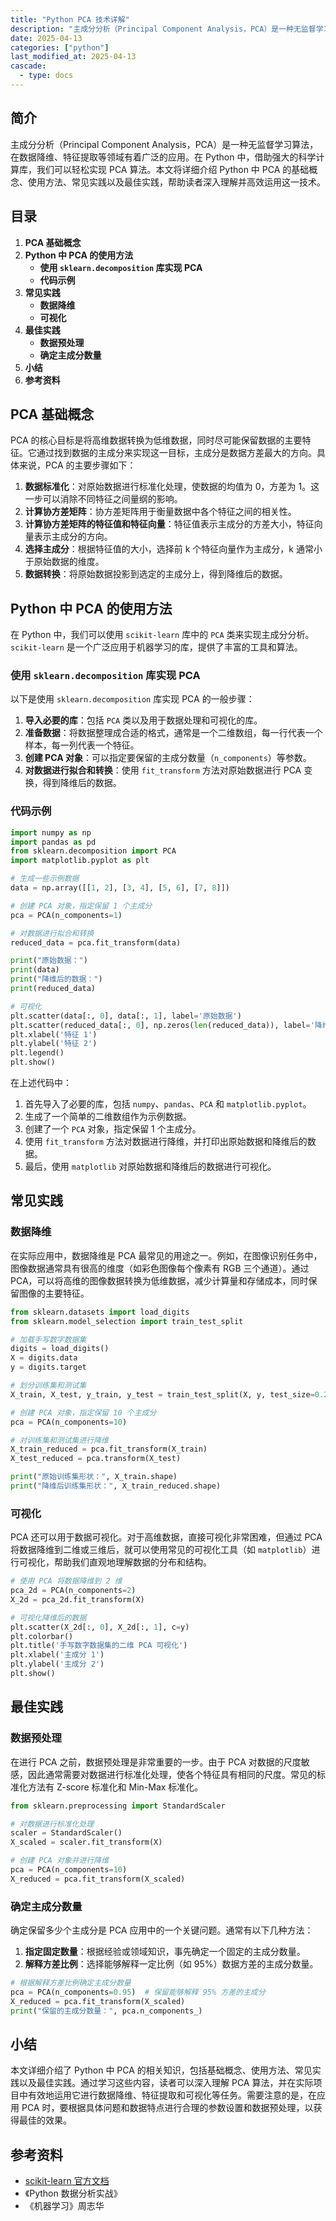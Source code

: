 ```yaml
---
title: "Python PCA 技术详解"
description: "主成分分析（Principal Component Analysis，PCA）是一种无监督学习算法，在数据降维、特征提取等领域有着广泛的应用。在 Python 中，借助强大的科学计算库，我们可以轻松实现 PCA 算法。本文将详细介绍 Python 中 PCA 的基础概念、使用方法、常见实践以及最佳实践，帮助读者深入理解并高效运用这一技术。"
date: 2025-04-13
categories: ["python"]
last_modified_at: 2025-04-13
cascade:
  - type: docs
---
```



## 简介
主成分分析（Principal Component Analysis，PCA）是一种无监督学习算法，在数据降维、特征提取等领域有着广泛的应用。在 Python 中，借助强大的科学计算库，我们可以轻松实现 PCA 算法。本文将详细介绍 Python 中 PCA 的基础概念、使用方法、常见实践以及最佳实践，帮助读者深入理解并高效运用这一技术。

<!-- more -->
## 目录
1. **PCA 基础概念**
2. **Python 中 PCA 的使用方法**
    - **使用 `sklearn.decomposition` 库实现 PCA**
    - **代码示例**
3. **常见实践**
    - **数据降维**
    - **可视化**
4. **最佳实践**
    - **数据预处理**
    - **确定主成分数量**
5. **小结**
6. **参考资料**

## PCA 基础概念
PCA 的核心目标是将高维数据转换为低维数据，同时尽可能保留数据的主要特征。它通过找到数据的主成分来实现这一目标，主成分是数据方差最大的方向。具体来说，PCA 的主要步骤如下：
1. **数据标准化**：对原始数据进行标准化处理，使数据的均值为 0，方差为 1。这一步可以消除不同特征之间量纲的影响。
2. **计算协方差矩阵**：协方差矩阵用于衡量数据中各个特征之间的相关性。
3. **计算协方差矩阵的特征值和特征向量**：特征值表示主成分的方差大小，特征向量表示主成分的方向。
4. **选择主成分**：根据特征值的大小，选择前 k 个特征向量作为主成分，k 通常小于原始数据的维度。
5. **数据转换**：将原始数据投影到选定的主成分上，得到降维后的数据。

## Python 中 PCA 的使用方法
在 Python 中，我们可以使用 `scikit-learn` 库中的 `PCA` 类来实现主成分分析。`scikit-learn` 是一个广泛应用于机器学习的库，提供了丰富的工具和算法。

### 使用 `sklearn.decomposition` 库实现 PCA
以下是使用 `sklearn.decomposition` 库实现 PCA 的一般步骤：
1. **导入必要的库**：包括 `PCA` 类以及用于数据处理和可视化的库。
2. **准备数据**：将数据整理成合适的格式，通常是一个二维数组，每一行代表一个样本，每一列代表一个特征。
3. **创建 PCA 对象**：可以指定要保留的主成分数量（`n_components`）等参数。
4. **对数据进行拟合和转换**：使用 `fit_transform` 方法对原始数据进行 PCA 变换，得到降维后的数据。

### 代码示例
```python
import numpy as np
import pandas as pd
from sklearn.decomposition import PCA
import matplotlib.pyplot as plt

# 生成一些示例数据
data = np.array([[1, 2], [3, 4], [5, 6], [7, 8]])

# 创建 PCA 对象，指定保留 1 个主成分
pca = PCA(n_components=1)

# 对数据进行拟合和转换
reduced_data = pca.fit_transform(data)

print("原始数据：")
print(data)
print("降维后的数据：")
print(reduced_data)

# 可视化
plt.scatter(data[:, 0], data[:, 1], label='原始数据')
plt.scatter(reduced_data[:, 0], np.zeros(len(reduced_data)), label='降维后的数据')
plt.xlabel('特征 1')
plt.ylabel('特征 2')
plt.legend()
plt.show()
```

在上述代码中：
1. 首先导入了必要的库，包括 `numpy`、`pandas`、`PCA` 和 `matplotlib.pyplot`。
2. 生成了一个简单的二维数组作为示例数据。
3. 创建了一个 `PCA` 对象，指定保留 1 个主成分。
4. 使用 `fit_transform` 方法对数据进行降维，并打印出原始数据和降维后的数据。
5. 最后，使用 `matplotlib` 对原始数据和降维后的数据进行可视化。

## 常见实践
### 数据降维
在实际应用中，数据降维是 PCA 最常见的用途之一。例如，在图像识别任务中，图像数据通常具有很高的维度（如彩色图像每个像素有 RGB 三个通道）。通过 PCA，可以将高维的图像数据转换为低维数据，减少计算量和存储成本，同时保留图像的主要特征。

```python
from sklearn.datasets import load_digits
from sklearn.model_selection import train_test_split

# 加载手写数字数据集
digits = load_digits()
X = digits.data
y = digits.target

# 划分训练集和测试集
X_train, X_test, y_train, y_test = train_test_split(X, y, test_size=0.2, random_state=42)

# 创建 PCA 对象，指定保留 10 个主成分
pca = PCA(n_components=10)

# 对训练集和测试集进行降维
X_train_reduced = pca.fit_transform(X_train)
X_test_reduced = pca.transform(X_test)

print("原始训练集形状：", X_train.shape)
print("降维后训练集形状：", X_train_reduced.shape)
```

### 可视化
PCA 还可以用于数据可视化。对于高维数据，直接可视化非常困难，但通过 PCA 将数据降维到二维或三维后，就可以使用常见的可视化工具（如 `matplotlib`）进行可视化，帮助我们直观地理解数据的分布和结构。

```python
# 使用 PCA 将数据降维到 2 维
pca_2d = PCA(n_components=2)
X_2d = pca_2d.fit_transform(X)

# 可视化降维后的数据
plt.scatter(X_2d[:, 0], X_2d[:, 1], c=y)
plt.colorbar()
plt.title('手写数字数据集的二维 PCA 可视化')
plt.xlabel('主成分 1')
plt.ylabel('主成分 2')
plt.show()
```

## 最佳实践
### 数据预处理
在进行 PCA 之前，数据预处理是非常重要的一步。由于 PCA 对数据的尺度敏感，因此通常需要对数据进行标准化处理，使各个特征具有相同的尺度。常见的标准化方法有 Z-score 标准化和 Min-Max 标准化。

```python
from sklearn.preprocessing import StandardScaler

# 对数据进行标准化处理
scaler = StandardScaler()
X_scaled = scaler.fit_transform(X)

# 创建 PCA 对象并进行降维
pca = PCA(n_components=10)
X_reduced = pca.fit_transform(X_scaled)
```

### 确定主成分数量
确定保留多少个主成分是 PCA 应用中的一个关键问题。通常有以下几种方法：
1. **指定固定数量**：根据经验或领域知识，事先确定一个固定的主成分数量。
2. **解释方差比例**：选择能够解释一定比例（如 95%）数据方差的主成分数量。

```python
# 根据解释方差比例确定主成分数量
pca = PCA(n_components=0.95)  # 保留能够解释 95% 方差的主成分
X_reduced = pca.fit_transform(X_scaled)
print("保留的主成分数量：", pca.n_components_)
```

## 小结
本文详细介绍了 Python 中 PCA 的相关知识，包括基础概念、使用方法、常见实践以及最佳实践。通过学习这些内容，读者可以深入理解 PCA 算法，并在实际项目中有效地运用它进行数据降维、特征提取和可视化等任务。需要注意的是，在应用 PCA 时，要根据具体问题和数据特点进行合理的参数设置和数据预处理，以获得最佳的效果。

## 参考资料
- [scikit-learn 官方文档](https://scikit-learn.org/stable/)
- 《Python 数据分析实战》
- 《机器学习》周志华 